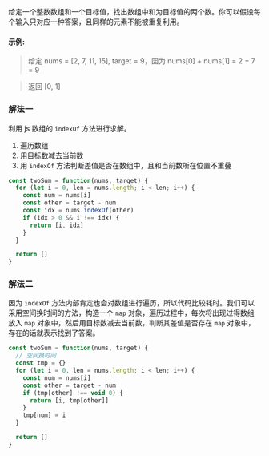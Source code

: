 给定一个整数数组和一个目标值，找出数组中和为目标值的两个数。你可以假设每个输入只对应一种答案，且同样的元素不能被重复利用。

#### 示例:

> 给定 nums = [2, 7, 11, 15], target = 9，因为 nums[0] + nums[1] = 2 + 7 = 9

> 返回 [0, 1]


### 解法一

利用 js 数组的 `indexOf` 方法进行求解。

1. 遍历数组
2. 用目标数减去当前数
3. 用 `indexOf` 方法判断差值是否在数组中，且和当前数所在位置不重叠

```javascript
const twoSum = function(nums, target) {
  for (let i = 0, len = nums.length; i < len; i++) {
    const num = nums[i]
    const other = target - num
    const idx = nums.indexOf(other)
    if (idx > 0 && i !== idx) {
      return [i, idx]
    }
  }

  return []
}
```

### 解法二

因为 `indexOf` 方法内部肯定也会对数组进行遍历，所以代码比较耗时。我们可以采用空间换时间的方法，构造一个 `map` 对象，遍历过程中，每次将出现过得数组放入 `map` 对象中，然后用目标数减去当前数，判断其差值是否存在 `map` 对象中，存在的话就表示找到了答案。

```javascript
const twoSum = function(nums, target) {
  // 空间换时间
  const tmp = {}
  for (let i = 0, len = nums.length; i < len; i++) {
    const num = nums[i]
    const other = target - num
    if (tmp[other] !== void 0) {
      return [i, tmp[other]]
    }
    tmp[num] = i
  }

  return []
}
```
